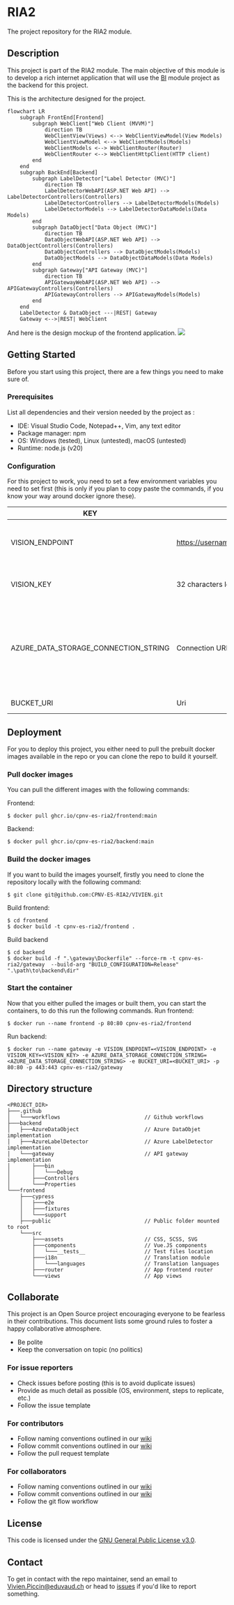 # RIA2
The project repository for the RIA2 module.

## Description
This project is part of the RIA2 module. The main objective of this module is to develop a rich internet application that will use the [BI](https://github.com/VivienCPNV/BI) module project as the backend for this project.

This is the architecture designed for the project.
```mermaid
flowchart LR
    subgraph FrontEnd[Frontend]
        subgraph WebClient["Web Client (MVVM)"]
            direction TB
            WebClientView(Views) <--> WebClientViewModel(View Models)
            WebClientViewModel <--> WebClientModels(Models)
            WebClientModels <--> WebClientRouter(Router)
            WebClientRouter <--> WebClientHttpClient(HTTP client)
        end
    end
    subgraph BackEnd[Backend]
        subgraph LabelDetector["Label Detector (MVC)"]
            direction TB
            LabelDetectorWebAPI(ASP.NET Web API) --> LabelDetectorControllers(Controllers)
            LabelDetectorControllers --> LabelDetectorModels(Models)
            LabelDetectorModels --> LabelDetectorDataModels(Data Models)
        end
        subgraph DataObject["Data Object (MVC)"]
            direction TB
            DataObjectWebAPI(ASP.NET Web API) --> DataObjectControllers(Controllers)
            DataObjectControllers --> DataObjectModels(Models)
            DataObjectModels --> DataObjectDataModels(Data Models)
        end
        subgraph Gateway["API Gateway (MVC)"]
            direction TB
            APIGatewayWebAPI(ASP.NET Web API) --> APIGatewayControllers(Controllers)
            APIGatewayControllers --> APIGatewayModels(Models)
        end
    end
    LabelDetector & DataObject ---|REST| Gateway
    Gateway <-->|REST| WebClient
```

And here is the design mockup of the frontend application.
![](documentation/mockup.png)

## Getting Started
Before you start using this project, there are a few things you need to make sure of.

### Prerequisites
List all dependencies and their version needed by the project as :

* IDE: Visual Studio Code, Notepad++, Vim, any text editor
* Package manager: npm
* OS: Windows (tested), Linux (untested), macOS (untested)
* Runtime: node.js (v20)

### Configuration
For this project to work, you need to set a few environment variables you need to set first (this is only if you plan to copy paste the commands, if you know your way around docker ignore these).

| KEY | Value | Description |
|-----|-------|-------------|
| VISION_ENDPOINT | https://username.cognitiveservices.azure.com/ | The api endpoint to use for label detection |
| VISION_KEY | 32 characters long api key | The api key to use for label detection |
| AZURE_DATA_STORAGE_CONNECTION_STRING | Connection URI | The connection URI that contains all the required information to access the data container |
| BUCKET_URI | Uri | A uri to the bucket |


## Deployment
For you to deploy this project, you either need to pull the prebuilt docker images available in the repo or you can clone the repo to build it yourself.

### Pull docker images
You can pull the different images with the following commands:

Frontend:
```shell
$ docker pull ghcr.io/cpnv-es-ria2/frontend:main
```
Backend:
```shell
$ docker pull ghcr.io/cpnv-es-ria2/backend:main
```

### Build the docker images
If you want to build the images yourself, firstly you need to clone the repository locally with the following command:
```shell
$ git clone git@github.com:CPNV-ES-RIA2/VIVIEN.git
```

Build frontend:
```shell
$ cd frontend
$ docker build -t cpnv-es-ria2/frontend .
```
Build backend
```shell
$ cd backend
$ docker build -f ".\gateway\Dockerfile" --force-rm -t cpnv-es-ria2/gateway  --build-arg "BUILD_CONFIGURATION=Release" ".\path\to\backend\dir"
```

### Start the container
Now that you either pulled the images or built them, you can start the containers, to do this run the following commands.
Run frontend:
```shell
$ docker run --name frontend -p 80:80 cpnv-es-ria2/frontend
```

Run backend:
```shell
$ docker run --name gateway -e VISION_ENDPOINT=<VISION_ENDPOINT> -e VISION_KEY=<VISION_KEY> -e AZURE_DATA_STORAGE_CONNECTION_STRING=<AZURE_DATA_STORAGE_CONNECTION_STRING> -e BUCKET_URI=<BUCKET_URI> -p 80:80 -p 443:443 cpnv-es-ria2/gateway
```

## Directory structure
```shell
<PROJECT_DIR>
├───.github
│   └───workflows                           // Github workflows
├───backend
│   ├───AzureDataObject                     // Azure DataObjet implementation
│   ├───AzureLabelDetector                  // Azure LabelDetector implementation
│   └───gateway                             // API gateway implementation
│       ├───bin
│       │   └───Debug
│       ├───Controllers
│       └───Properties
└───frontend
    ├───cypress
    │   ├───e2e
    │   ├───fixtures
    │   └───support
    ├───public                              // Public folder mounted to root
    └───src
        ├───assets                          // CSS, SCSS, SVG
        ├───components                      // Vue.JS components
        │   └───__tests__                   // Test files location
        ├───i18n                            // Translation module
        │   └───languages                   // Translation languages
        ├───router                          // App frontend router
        └───views                           // App views
```

## Collaborate

This project is an Open Source project encouraging everyone to be fearless in their contributions. This document lists some ground rules to foster a happy collaborative atmosphere.

- Be polite
- Keep the conversation on topic (no politics)
### For issue reporters
- Check issues before posting (this is to avoid duplicate issues)
- Provide as much detail as possible (OS, environment, steps to replicate, etc.)
- Follow the issue template
### For contributors
- Follow naming conventions outlined in our [wiki](https://github.com/CPNV-ES-RIA2/VIVIEN/wiki)
- Follow commit conventions outlined in our [wiki](https://github.com/CPNV-ES-RIA2/VIVIEN/wiki)
- Follow the pull request template
### For collaborators
- Follow naming conventions outlined in our [wiki](https://github.com/CPNV-ES-RIA2/VIVIEN/wiki)
- Follow commit conventions outlined in our [wiki](https://github.com/CPNV-ES-RIA2/VIVIEN/wiki)
- Follow the git flow workflow

## License
This code is licensed under the [GNU General Public License v3.0](https://github.com/CPNV-ES-RIA2/VIVIEN/blob/main/LICENSE).

## Contact

To get in contact with the repo maintainer, send an email to Vivien.Piccin@eduvaud.ch or head to [issues](https://github.com/CPNV-ES-RIA2/issues) if you'd like to report something.
